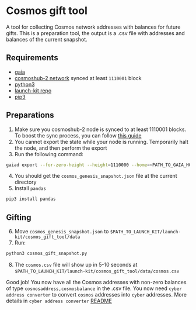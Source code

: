 # Cosmos gift tool

A tool for collecting Cosmos network addresses with balances for future gifts. This is a preparation tool, the output is a .csv file with addresses and balances of the current snapshot.

## Requirements
 - [gaia ](https://github.com/cosmos/gaia/blob/master/docs/installation.md)
 - [cosmoshub-2 network](https://github.com/cosmos/gaia/blob/master/docs/join-mainnet.md) synced at least `1110001` block
 - [python3](https://realpython.com/installing-python/)
 - [launch-kit repo](https://github.com/cybercongress/launch-kit)
 - [pip3](https://stackoverflow.com/questions/6587507/how-to-install-pip-with-python-3)

 ## Preparations

 1. Make sure you cosmoshub-2 node is synced to at least 1110001 blocks. To boost the sync process, you can follow [this guide](https://docs.chainlayer.io/quicksync/cosmos-snapshot)
 2. You cannot export the state while your node is running. Temporarily halt the node, and then perform the export
 3. Run the following command: 
 ```bash
 gaiad export --for-zero-height --height=1110000 --home=<PATH_TO_GAIA_HOME_DIRECTORY> > cosmos_genesis_snapshot.json
 ```
 4. You should get the `cosmos_genesis_snapshot.json` file at the current directory
 5. Install `pandas` 
 ```bash
 pip3 install pandas
 ```

 ## Gifting

 6. Move `cosmos_genesis_snapshot.json` to `$PATH_TO_LAUNCH_KIT/launch-kit/cosmos_gift_tool/data`
 7. Run:
 ```bash
 python3 cosmos_gift_snapshot.py
 ```
 8. The `cosmos.csv` file will show up in 5-10 seconds at `$PATH_TO_LAUNCH_KIT/launch-kit/cosmos_gift_tool/data/cosmos.csv`

 Good job! 
 You now have all the Cosmos addresses with non-zero balances of type `cosmosaddress,cosmosbalance` in the .csv file. You now  need `cyber address converter` to convert `cosmos` addresses into `cyber` addresses. 
 More details in `cyber address converter` [README](../cyber_address_converter/README.md)

